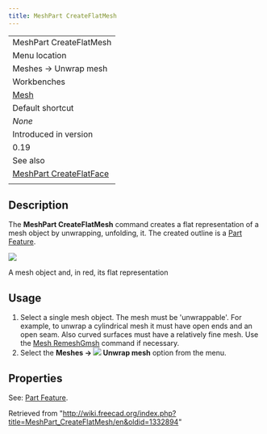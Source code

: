 ```yaml
---
title: MeshPart CreateFlatMesh
---
```


|                                                                               |
| ----------------------------------------------------------------------------- |
| MeshPart CreateFlatMesh                                                       |
| Menu location                                                                 |
| Meshes → Unwrap mesh                                                          |
| Workbenches                                                                   |
| [Mesh](/Mesh_Workbench "Mesh Workbench")                                      |
| Default shortcut                                                              |
| _None_                                                                        |
| Introduced in version                                                         |
| 0.19                                                                          |
| See also                                                                      |
| [MeshPart CreateFlatFace](/MeshPart_CreateFlatFace "MeshPart CreateFlatFace") |
|                                                                               |

## Description

The **MeshPart CreateFlatMesh** command creates a flat representation of a mesh object by unwrapping, unfolding, it. The created outline is a [Part Feature](/Part_Feature "Part Feature").

![](/images/MeshPart_CreateFlatMesh_example.png)

A mesh object and, in red, its flat representation

## Usage

1. Select a single mesh object. The mesh must be 'unwrappable'. For example, to unwrap a cylindrical mesh it must have open ends and an open seam. Also curved surfaces must have a relatively fine mesh. Use the [Mesh RemeshGmsh](/Mesh_RemeshGmsh "Mesh RemeshGmsh") command if necessary.
2. Select the **Meshes → ![](/images/MeshPart_CreateFlatMesh.svg) Unwrap mesh** option from the menu.

## Properties

See: [Part Feature](/Part_Feature "Part Feature").

Retrieved from "<http://wiki.freecad.org/index.php?title=MeshPart_CreateFlatMesh/en&oldid=1332894>"
